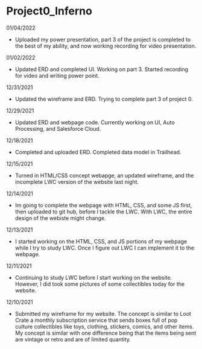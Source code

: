 # Project0_Inferno
01/04/2022
- Uploaded my power presentation, part 3 of the project is completed to the best of my ability, and now working recording for video presentation.

01/02/2022
- Updated ERD and completed UI. Working on part 3. Started recording for video and writing power point. 

12/31/2021
- Updated the wireframe and ERD. Trying to complete part 3 of project 0.

12/29/2021
- Updated ERD and webpage code. Currently working on UI, Auto Processing, and Salesforce Cloud.

12/18/2021
- Completed and uploaded ERD. Completed data model in Trailhead.

12/15/2021
- Turned in HTML/CSS concept webapge, an updated wireframe, and the incomplete LWC version of the website last night.

12/14/2021
- Im going to complete the webpage with HTML, CSS, and some JS first, then uploaded to git hub, before I tackle the LWC. With LWC, the entire design of the webiste might change.

12/13/2021
- I started working on the HTML, CSS, and JS portions of my webpage while I try to study LWC. Once I figure out LWC I can implement it to the webpage.

12/11/2021
- Continuing to study LWC before I start working on the website. However, I did took some pictures of some collectibles today for the website.

12/10/2021
- Submitted my wireframe for my website.  The concept is similar to Loot Crate a monthly subscription service that sends boxes full of pop culture collectibles like toys, clothing, stickers, comics, and other items.  My concept is similar with one difference being that the items being sent are vintage or retro and are of limited quantity.
